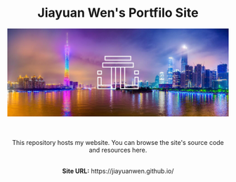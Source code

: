 <h1 align="center">Jiayuan Wen's Portfilo Site</h1>

<div align="center"><img src="./textures/README_materials/cover.jpg" width="1000"></img></div>
<br/>
<br/>

<p align="center">This repository hosts my website. You can browse the site's source code and resources here.</p>

<br/>

<div align="center"><b>Site URL:</b> https://jiayuanwen.github.io/</div>
